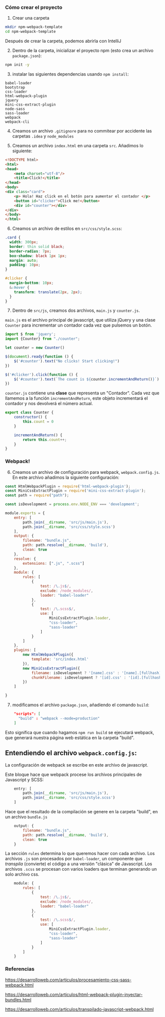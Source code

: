 ### Cómo crear el proyecto 

1. Crear una carpeta

```bash 
mkdir npm-webpack-template
cd npm-webpack-template
```

Después de crear la carpeta, podemos abrirla con IntelliJ

2. Dentro de la carpeta, inicializar el proyecto npm (esto crea un archivo `package.json`):

```bash
npm init -y
```

3. instalar las siguientes dependencias usando `npm install`:

```text
babel-loader
bootstrap
css-loader
html-webpack-plugin
jquery
mini-css-extract-plugin
node-sass
sass-loader
webpack
webpack-cli
```

4. Creamos un archivo `.gitignore` para no commitear por accidente las carpetas `.idea` y `node_modules`


5. Creamos un archivo `index.html` en una carpeta `src`. Añadimos lo siguiente:

```html
<!DOCTYPE html>
<html>
<head>
    <meta charset="utf-8"/>
    <title>Click!</title>
</head>
<body>
<div class="card">
    <p> Hola! Haz click en el botón para aumentar el contador </p>
    <button id="clicker">Click me!</button>
    <div id="counter"></div>
</div>
</body>
</html>
```

6. Creamos un archivo de estilos en `src/css/style.scss`:
```scss
.card {
  width: 300px;
  border: thin solid black;
  border-radius: 7px;
  box-shadow: black 1px 1px;
  margin: auto;
  padding: 10px;
}

#clicker {
  margin-bottom: 10px;
  &:hover {
    transform: translate(2px, 2px);
  }
}
```

7. Dentro de `src/js`, creamos dos archivos, `main.js` y `counter.js`.

`main.js` es el archivo principal de javascript, que utiliza jQuery y una clase `Counter` para incrementar un contador 
cada vez que pulsemos un botón.

```js
import $ from 'jquery';
import {Counter} from "./counter";

let counter = new Counter()

$(document).ready(function () {
    $('#counter').text("No clicks! Start clicking!")
})

$('#clicker').click(function () {
    $('#counter').text(`The count is ${counter.incrementAndReturn()}`)
})
```

`counter.js` contiene una **clase** que representa un "Contador". Cada vez que llamemos a la función `incrementAndReturn`, 
este objeto incrementará el contador y nos devolverá el número actual.

```js
export class Counter {
    constructor() {
        this.count = 0
    }

    incrementAndReturn() {
        return this.count++;
    }
}
```

### Webpack! 

6. Creamos un archivo de configuración para webpack, `webpack.config.js`. En este archivo añadimos la siguiente configuración:

```js
const HtmlWebpackPlugin = require('html-webpack-plugin');
const MiniCssExtractPlugin = require('mini-css-extract-plugin');
const path = require("path");

const isDevelopment = process.env.NODE_ENV === 'development';

module.exports = {
    entry: [
        path.join(__dirname, 'src/js/main.js'),
        path.join(__dirname, 'src/css/style.scss')
    ],
    output: {
        filename: "bundle.js",
        path: path.resolve(__dirname, 'build'),
        clean: true
    },
    resolve: {
        extensions: [".js", ".scss"]
    },
    module: {
        rules: [
            {
                test: /\.js$/,
                exclude: /node_modules/,
                loader: "babel-loader"
            },
            {
                test: /\.scss$/,
                use: [
                    MiniCssExtractPlugin.loader,
                    "css-loader",
                    "sass-loader"
                ]
            }
        ]
    },
    plugins: [
        new HtmlWebpackPlugin({
            template: 'src/index.html'
        }),
        new MiniCssExtractPlugin({
            filename: isDevelopment ? '[name].css' : '[name].[fullhash].css',
            chunkFilename: isDevelopment ? '[id].css' : '[id].[fullhash].css'
        })
    ]

}
```

7. modificamos el archivo `package.json`, añadiendo el comando `build`:

```json
    "scripts": [
      "build" : "webpack --mode=production"    
    ]
```


Esto significa que cuando hagamos `npm run build` se ejecutará webpack, que generará nuestra página web estática en la carpeta "build".
   

## Entendiendo el archivo `webpack.config.js`:

La configuración de webpack se escribe en este archivo de javascript.


Este bloque hace que webpack procese los archivos principales de Javascript y SCSS:
```js
    entry: [
        path.join(__dirname, 'src/js/main.js'),
        path.join(__dirname, 'src/css/style.scss')
    ]
```

Hace que el resultado de la compilación se genere en la carpeta "build", en un archivo `bundle.js`
```js
    output: {
        filename: "bundle.js",
        path: path.resolve(__dirname, 'build'),
        clean: true
    }
```

La sección `rules` determina lo que queremos hacer con cada archivo. Los archivos `.js` son procesados por `babel-loader`,
un componente que _transpila_ (convierte) el código a una versión "clásica" de Javascript. Los archivos `.scss` se procesan
con varios loaders que terminan generando un solo archivo css.
```js
    module: {
        rules: [
            {
                test: /\.js$/,
                exclude: /node_modules/,
                loader: "babel-loader"
            },
            {
                test: /\.scss$/,
                use: [
                    MiniCssExtractPlugin.loader,
                    "css-loader",
                    "sass-loader"
                ]
            }
        ]
    }
```


### Referencias

https://desarrolloweb.com/articulos/procesamiento-css-sass-webpack.html

https://desarrolloweb.com/articulos/html-webpack-plugin-inyectar-bundles.html

https://desarrolloweb.com/articulos/transpilado-javascript-webpack.html